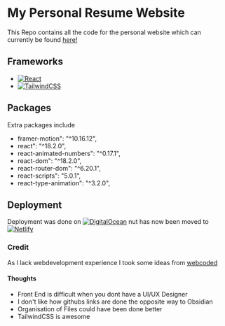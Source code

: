 # My Personal Resume Website
This Repo contains all the code for the personal website which can currently be found [here!](https://frasier-sundra.netlify.app)

## Frameworks
* [![React](https://img.shields.io/badge/react-%2320232a.svg?style=for-the-badge&logo=react&logoColor=%2361DAFB)](https://react.dev/)
* [![TailwindCSS](https://img.shields.io/badge/tailwindcss-%2338B2AC.svg?style=for-the-badge&logo=tailwind-css&logoColor=white)](https://tailwindcss.com/)
## Packages
Extra packages include
- framer-motion": "^10.16.12",
- react": "^18.2.0",
- react-animated-numbers": "^0.17.1",
- react-dom": "^18.2.0",
- react-router-dom": "^6.20.1",
- react-scripts": "5.0.1",
- react-type-animation": "^3.2.0",
## Deployment
Deployment was done on [![DigitalOcean](https://img.shields.io/badge/DigitalOcean-%230167ff.svg?style=for-the-badge&logo=digitalOcean&logoColor=white)](https://www.digitalocean.com/) nut has now been moved to [![Netlify](https://img.shields.io/badge/netlify-%23000000.svg?style=for-the-badge&logo=netlify&logoColor=#00C7B7)](https://www.netlify.com/)
### Credit
As I lack webdevelopment experience I took some ideas from [webcoded](https://www.youtube.com/watch?v=Kb1f5bvF6f4&t=4985s&ab_channel=webdecoded)
#### Thoughts
- Front End is difficult when you dont have a UI/UX Designer
- I don't like how githubs links are done the opposite way to Obsidian
- Organisation of Files could have been done better
- TailwindCSS is awesome
